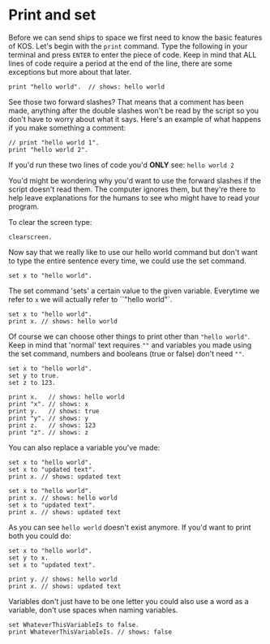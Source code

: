 # Print and set

Before we can send ships to space we first need to know the basic features of KOS.
Let's begin with the `print` command. Type the following in your terminal and press `ENTER` to enter the piece of code. Keep in mind that ALL lines of code require a period
at the end of the line, there are some exceptions but more about that later.

```
print "hello world".  // shows: hello world
```

See those two forward slashes? That means that a comment has been made, anything
after the double slashes won't be read by the script so you don't have to worry
about what it says. Here's an example of what happens if you make something a comment:

```
// print "hello world 1".
print "hello world 2".
```

If you'd run these two lines of code you'd **ONLY** see:
`hello world 2`

You'd might be wondering why you'd want to use the forward slashes if the script doesn't read them.
The computer ignores them, but they're there to help leave explanations for the humans to see who might have to read your program.

To clear the screen type:

```
clearscreen.
```

Now say that we really like to use our hello world command but don't want to type
the entire sentence every time, we could use the set command.

```
set x to "hello world".
```

The set command 'sets' a certain value to the given variable. Everytime we refer
to `x` we will actually refer to ``"hello world"`.

```
set x to "hello world".
print x. // shows: hello world
```

Of course we can choose other things to print other than `"hello world"`.
Keep in mind that 'normal' text requires `""` and variables you made using the
set command, numbers and booleans (true or false) don't need `""`.

```
set x to "hello world".
set y to true.
set z to 123.

print x.   // shows: hello world
print "x". // shows: x
print y.   // shows: true
print "y". // shows: y
print z.   // shows: 123
print "z". // shows: z
```

You can also replace a variable you've made:
```
set x to "hello world".
set x to "updated text".
print x. // shows: updated text

set x to "hello world".
print x. // shows: hello world
set x to "updated text".
print x. // shows: updated text
```
As you can see `hello world` doesn't exist anymore. If you'd want to print
both you could do:

```
set x to "hello world".
set y to x.
set x to "updated text".

print y. // shows: hello world
print x. // shows: updated text
```

Variables don't just have to be one letter you could also use a word as a variable, don't use spaces when naming variables.

```
set WhateverThisVariableIs to false.
print WhateverThisVariableIs. // shows: false
```
